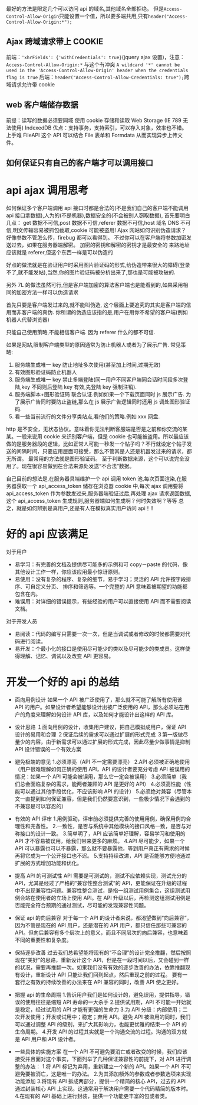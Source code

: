 

最好的方法是限定几个可以访问 api 的域名,其他域名全部拒绝。
但是`Access-Control-Allow-Origin`只能设置一个值，所以要多端共用,只有`header("Access-Control-Allow-Origin:*");`

## Ajax 跨域请求带上 COOKIE

前端：`'xhrFields': {'withCredentials': true}`(jquery ajax 设置)，注意：`Access-Control-Allow-Origin:*` 与这个有冲突
`A wildcard '*' cannot be used in the 'Access-Control-Allow-Origin' header when the credentials flag is true`
后端：`header("Access-Control-Allow-Credentials: true");`跨域请求允许带 cookie

## web 客户端储存数据

前提：读写的数据必须要同域
使用 cookie 存储和读取
Web Storage (IE 789 无法使用)
IndexedDB 优点：支持事务，支持索引，可以存入对象，效率也不错。上手难
FileAPI 这个 API 可以结合 File 表单和 Formdata 从而实现异步上传文件。

## 如何保证只有自己的客户端才可以调用接口

# api ajax 调用思考

如何保证多个客户端调用 api 接口时都是合法的(不是我们自己的客户端不能调用 api 接口拿数据),人为的(不是机器),数据安全的(不会被别人窃取数据),
首先要明白几点：
get 数据不可信,post 数据不可信,referer 数据不可信,host 域名 DNS 不可信,明文传输容易被抓包截取,cookie 可能被盗用!
Ajax 网站如何识别伪造请求？
好像参数不管怎么传，firebug 都可以看得到。
不过你可以在客户端将参数加密发送过去，如果在服务器端解密。
加密的密钥和解密的密钥才是最安全的
来路地址应该就是 referer,但这个东西一样是可以伪造的

好点的做法就是在验证用户时采用图片验证码的形式,给伪造带来很大的障碍(登录不了,就不能发帖),当然,你的图片验证码被分析出来了,那也是可能被攻破的.

另外 7L 的做法虽然可行,但是客户端加密的算法客户端也是能看到的,如果采用相同的加密方法一样可以伪造请求

首先只要是客户端发过来的,就不能叫伪造,
这个层面上要追究的其实是客户端的信用而非客户端的真伪.
你所谓的伪造应该指的是,用户在用你不希望的客户端(例如 机器人代替浏览器)

只能自己使用策略,不能相信客户端. 因为 referer 什么的都不可信.

如果是网站,限制客户端类型的原因通常为防止机器人或者为了展示广告.
常见策略:

1. 服务端生成唯一 key 防止地址多次使用(甚至加上时间,过期无效)
2. 有效图形验证码防止机器人
3. 服务端生成唯一 key 禁止多端登陆(同一用户不同客户端同会话时间段多次登陆,key 不同则后登陆 key 有效,先登陆 key 强制注销).
4. 服务端脚本+图形验证码 联合认证.例如如果一个下载页面同时 js 展示广告.
   为了展示广告同时要防止盗链,那么在 js 展示广告逻辑同时还用 js 调处图形验证码.
5. 看一些当前流行的文件分享类站点,看他们的策略.例如 xxx 网盘.

http 是不安全，无状态协议。意味着你无法判断客服端是否是之前和你交流的某某。一般来说用 cookie 来识别客户端，但是 cookie 也可能被盗用。所以最应该做的是服务器段的逻辑，比如正常人可能一秒发一个帖子吗？不行就设定个帖子发送的间隔时间，只要应用层面可接受，那么不管其是人还是机器发过来的请求，都无所谓。
最常用的方法就是图形验证码。
至于判断数据来源，这个可以说完全没用了。现在很容易做到在合法来源处发送“不合法”数据。

自己目前的想法是,在服务器具端维护一个 api 调用 token 池,每次页面渲染,在服务器获取一个 api_access_token 储存在浏览器 cookie 中,每次 ajax 调用要将 api_access_token 作为参数发过来,服务器端验证过后,再处理 ajax 请求返回数据,
这个 api_access_token 生成规则,服务器端如何生成啊？何时失效啊？等等
总之，就是如何辨别是真用户,还是有人在模拟真实用户访问 api！!!

# 好的 api 应该满足

对于用户

- 易学习：有完善的文档及提供尽可能多的示例和可 copy－paste 的代码，像其他设计工作一样，你应该应用最小惊讶原则。
- 易使用：没有复杂的程序、复杂的细节，易于学习；灵活的 API 允许按字段排序、可自定义分页、 排序和筛选等。一个完整的 API 意味着被期望的功能都包含在内。
- 难误用：对详细的错误提示，有些经验的用户可以直接使用 API 而不需要阅读文档。

对于开发人员

- 易阅读：代码的编写只需要一次一次，但是当调试或者修改的时候都需要对代码进行阅读。
- 易开发：个最小化的接口是使用尽可能少的类以及尽可能少的类成员。这样使得理解、记忆、调试以及改变 API 更容易。

# 开发一个好的 api 的总结

- 面向用例设计
  如果一个 API 被广泛使用了，那么就不可能了解所有使用该 API 的用户。如果设计者希望能够设计出被广泛使用的 API，那么必须站在用户的角度来理解如何设计 API 库，以及如何才能设计出这样的 API 库。
- 设计思路
  １面向用例的设计，收集用户建议，把自己模拟成用户，保证 API 设计的易用和合理
  ２保证后续的需求可以通过扩展的形式完成
  ３第一版做尽量少的内容，由于新需求可以通过扩展的形式完成，因此尽量少做事情是抑制 API 设计错误的一个有效方案
- 避免极端的意见 1.必须漂亮（API 不一定需要漂亮）
  2.API 必须被正确地使用（用户很难理解如何正确的使用 API，API 的设计者要充分考虑 API 被误用的情况：如果一个 API 可能会被误用，那么它一定会被误用） 3.必须简单（我们总会面临复杂的需求，能两者兼顾的 API 是更好的 API） 4.必须高性能（性能可以通过其他手段优化，不应该影响 API 的设计） 5.必须绝对兼容（尽管本文一直提到如何保证兼容，但是我们仍然要意识到，一些极少情况下会遇到的不兼容是可以容忍的）

- 有效的 API 评审 1.用例驱动，评审前必须提供完善的使用用例，确保用例的合理性和完备性。 2.一致性，是否与系统中其他模块的接口风格一致，是否与对称接口的设计一致。 3.简单明了，API 应该简单好理解，容易学习和使用的 API 才不容易被误用，给我们带来更多的麻烦。
  4.API 尽可能少，如果一个 API 可以暴露也可以不暴露，那么就不要暴露他，等到用户真正有需求的时候再将它成为一个公开接口也不迟。 5.支持持续改进，API 是否能够方便地通过扩展的方式增加功能和优化。

- 提高 API 的可测试性
  API 需要是可测试的，测试不应依赖实现，测试充分的 API，尤其是经过了严格的“兼容性整合测试”的 API，更能保证在升级的过程中不出现兼容性问题。兼容性整合测试，是指一组测试用例集合，这组测试用例会站在使用者的立场上使用 API。在 API 升级以后，再检测这组测试用例是否能完全符合预期的通过测试，尽可能的发现兼容性问题。

- 保证 api 的向后兼容
  对于每一个 API 的设计者来说，都渴望做到“向后兼容”，因为不管是现在的 API 用户，还是潜在的 API 用户，都只信任那些可兼容的 API。但向后兼容有多个层次上的意义，而且不同层次的向后兼容，也意味着不同的重要性和复杂度。

- 保持逐步改善
  过去我们总希望能将现有的“不合理”的设计完全推翻，然后按照现在“美好”的思路，重新设计这个 API，但是在一段时间以后，又会碰到一样的状况，需要再推翻一次。如果我们没有有效的逐步改善的办法，依靠推翻现有设计，重新设计 API 只能让我们回到起点，然后重现之前的过程。 要有一套行之有效的持续改善的办法来在 API 兼容的同时，改善 API 使之更好。

- 把握 api 的生命周期 1.告诉用户我们是如何设计的，避免误用，提供指导，错误的使用往往是缩短 API 寿命的一大杀手 2.提供试用期，API 不可能一开始就是稳定，经过试用的 API 才能有更强的生命力 3.为 API 分级：内部使用；二次开发使用；开发或试用中；稳定；弃用 API。避免 API 被滥用的同时，我们可以通过调整 API 的级别，来扩大其影响力，也能更优雅的结束一个 API 的生命周期。 4.开发 API 的过程其实就是一个沟通交流的过程。沟通的双方就是 API 用户和 API 设计者。

- 一些具体的实施方案
  在一个 API 不可避免要消亡或者改变的时候，我们应该接受并且面对这个事实，下面列举了几种保证兼容性的前提下，对 API 进行调整的办法： 1.将 API 标记为弃用，重新建立一个新的 API。如果一个 API 不可避免要被消亡，这是唯一的办法。 2.为其添加额外的参数或者参数选项来实现功能添加 3.将现有 API 拆成两部分，提供一个精简的核心 API，过去的 API 通过封装核心 API 上实现。这通常用于解决用户需要一个代码精简的版本时。 4.在现有的 API 基础上进行封装，提供一个功能更丰富的包或者类。
